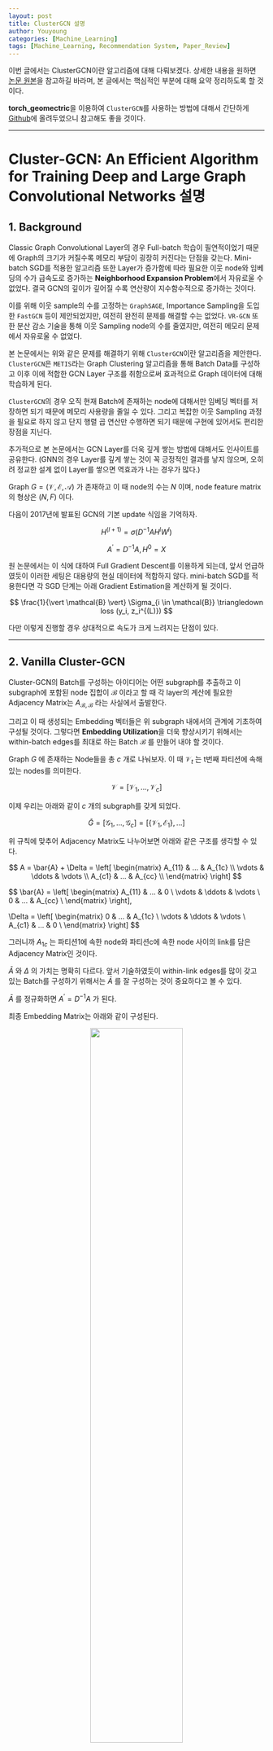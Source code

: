 ```yaml
---
layout: post
title: ClusterGCN 설명
author: Youyoung
categories: [Machine_Learning]
tags: [Machine_Learning, Recommendation System, Paper_Review]
---
```


이번 글에서는 ClusterGCN이란 알고리즘에 대해 다뤄보겠다. 상세한 내용을 원하면 [논문 원본](https://arxiv.org/abs/1905.07953)을 참고하길 바라며, 본 글에서는 핵심적인 부분에 대해 요약 정리하도록 할 것이다.  

**torch_geomectric**을 이용하여 `ClusterGCN`를 사용하는 방법에 대해서 간단하게 [Github](https://github.com/youyoungjang/pytorch-gnn-research)에 올려두었으니 참고해도 좋을 것이다.  

---
# Cluster-GCN: An Efficient Algorithm for Training Deep and Large Graph Convolutional Networks 설명  
## 1. Background  
Classic Graph Convolutional Layer의 경우 Full-batch 학습이 필연적이었기 때문에 Graph의 크기가 커질수록 메모리 부담이 굉장히 커진다는 단점을 갖는다. Mini-batch SGD를 적용한 알고리즘 또한 Layer가 증가함에 따라 필요한 이웃 node와 임베딩의 수가 급속도로 증가하는 **Neighborhood Expansion Problem**에서 자유로울 수 없었다. 결국 GCN의 깊이가 깊어질 수록 연산량이 지수함수적으로 증가하는 것이다.  

이를 위해 이웃 sample의 수를 고정하는 `GraphSAGE`, Importance Sampling을 도입한 `FastGCN` 등이 제안되었지만, 여전히 완전히 문제를 해결할 수는 없었다. `VR-GCN` 또한 분산 감소 기술을 통해 이웃 Sampling node의 수를 줄였지만, 여전히 메모리 문제에서 자유로울 수 없었다.  

본 논문에서는 위와 같은 문제를 해결하기 위해 `ClusterGCN`이란 알고리즘을 제안한다. `ClusterGCN`은  `METIS`라는 Graph Clustering 알고리즘을 통해 Batch Data를 구성하고 이후 이에 적합한 GCN Layer 구조를 취함으로써 효과적으로 Graph 데이터에 대해 학습하게 된다.  

`ClusterGCN`의 경우 오직 현재 Batch에 존재하는 node에 대해서만 임베딩 벡터를 저장하면 되기 때문에 메모리 사용량을 줄일 수 있다. 그리고 복잡한 이웃 Sampling 과정을 필요로 하지 않고 단지 행렬 곱 연산만 수행하면 되기 때문에 구현에 있어서도 편리한 장점을 지닌다.  

추가적으로 본 논문에서는 GCN Layer를 더욱 깊게 쌓는 방법에 대해서도 인사이트를 공유한다. (GNN의 경우 Layer를 깊게 쌓는 것이 꼭 긍정적인 결과를 낳지 않으며, 오히려 정교한 설계 없이 Layer를 쌓으면 역효과가 나는 경우가 많다.)  

Graph $G = (\mathcal{V}, \mathcal{E}, \mathcal{A})$ 가 존재하고 이 때 node의 수는 $N$ 이며, node feature matrix의 형상은 $(N, F)$ 이다.  

다음이 2017년에 발표된 GCN의 기본 update 식임을 기억하자.  

$$ H^{(l+1)} = \sigma(D^{-1} A H^l W^l) $$  

$$ A^{\prime} = D^{-1}A, H^0 = X $$  

원 논문에서는 이 식에 대하여 Full Gradient Descent를 이용하게 되는데, 앞서 언급하였듯이 이러한 세팅은 대용량의 현실 데이터에 적합하지 않다. mini-batch SGD를 적용한다면 각 SGD 단계는 아래 Gradient Estimation을 계산하게 될 것이다.   

$$ \frac{1}{\vert \mathcal{B} \vert} \Sigma_{i \in \mathcal{B}} \triangledown loss (y_i, z_i^{(L)}) $$  

다만 이렇게 진행할 경우 상대적으로 속도가 크게 느려지는 단점이 있다.  

---
## 2. Vanilla Cluster-GCN  
Cluster-GCN의 Batch를 구성하는 아이디어는 어떤 subgraph를 추출하고 이 subgraph에 포함된 node 집합이 $\mathcal{B}$ 이라고 할 때 각 layer의 계산에 필요한 Adjacency Matrix는 $A_{\mathcal{B}, \mathcal{B}}$ 라는 사실에서 출발한다.  

그리고 이 때 생성되는 Embedding 벡터들은 위 subgraph 내에서의 관계에 기초하여 구성될 것이다. 그렇다면 **Embedding Utilization**을 더욱 향상시키기 위해서는 within-batch edges를 최대로 하는 Batch $\mathcal{B}$ 를 만들어 내야 할 것이다.  

Graph $G$ 에 존재하는 Node들을 총 $c$ 개로 나눠보자. 이 때 $\mathcal{V}_t$ 는 t번째 파티션에 속해있는 nodes를 의미한다.  

$$ \mathcal{V} = [\mathcal{V}_1, ..., \mathcal{V}_c] $$  

이제 우리는 아래와 같이 $c$ 개의 subgraph를 갖게 되었다.  

$$ \bar{G} = [\mathcal{G}_1, ..., \mathcal{G}_c] = [\{ \mathcal{V}_1, \mathcal{E}_1\}, ...] $$  

위 규칙에 맞추어 Adjacency Matrix도 나누어보면 아래와 같은 구조를 생각할 수 있다.  

$$
A = \bar{A} + \Delta = \left[
    \begin{matrix}
    A_{11} & ... & A_{1c} \\
    \vdots & \ddots & \vdots \\
    A_{c1} & ... & A_{cc} \\
    \end{matrix}
\right]
$$

$$
\bar{A} = \left[
    \begin{matrix}
    A_{11} & ... & 0 \\
    \vdots & \ddots & \vdots \\
    0 & ... & A_{cc} \\
    \end{matrix}
\right], 

\Delta = \left[
    \begin{matrix}
    0 & ... & A_{1c} \\
    \vdots & \ddots & \vdots \\
    A_{c1} & ... & 0 \\
    \end{matrix}
\right]
$$

그러니까 $A_{1c}$ 는 파티션1에 속한 node와 파티션c에 속한 node 사이의 link를 담은 Adjacency Matrix인 것이다.  

$\bar{A}$ 와 $\Delta$ 의 가치는 명확히 다르다. 앞서 기술하였듯이 within-link edges를 많이 갖고 있는 Batch를 구성하기 위해서는 $\bar{A}$ 를 잘 구성하는 것이 중요하다고 볼 수 있다.  

$\bar{A}$ 를 정규화하면 $A^{\prime} = D^{-1} A$ 가 된다.  

최종 Embedding Matrix는 아래와 같이 구성된다.  

<center><img src="/public/img/Machine_Learning/2021-08-15-ClusterGCN/01.PNG" width="60%"></center>  

Loss 함수는 아래와 같이 작성할 수 있다.  

$$
\mathcal{L}_{\bar{A}^{\prime}} = \Sigma_t \frac{\vert \mathcal{V}_t \vert}{N} \mathcal{L}_{\bar{A}^{\prime}_{tt}}, \mathcal{L}_{\bar{A}^{\prime}_{tt}} = \frac{1}{\vert \mathcal{V}_t \vert} \Sigma_{i \in \mathcal{V}_t} loss(y_i, z_i^{L})
$$

그렇다면 $c$ 개의 그룹으로 나누는 기준은 무엇일까? 본 논문에서는 within-clusters links가 between-cluster links 보다 더 많도록 클러스터를 나누기 위해 `METIS`라는 Graph 군집화 방법론을 적용했다고 밝히고 있다. 원문은 [이 곳](https://www.researchgate.net/publication/242479489_Kumar_V_A_Fast_and_High_Quality_Multilevel_Scheme_for_Partitioning_Irregular_Graphs_SIAM_Journal_on_Scientific_Computing_201_359-392)에서 확인할 수 있다.  

<center><img src="/public/img/Machine_Learning/2021-08-15-ClusterGCN/02.PNG" width="60%"></center>  

위 그림을 보면 더 깊은 Layer로 진행하면서도 설정한 Cluster의 범위를 벗어나지 않는 `ClusterGCN`의 특성을 확인할 수 있다.  

`ClusterGCN`의 경우 각 Batch 마다 $\bar{A}^{\prime}_{tt} X_t^{(l)} W^{(l)}$ 와 몇몇 부가적인 계산 만 수행하면 되기 때문에 수행 시간 상의 큰 이점을 누린다. 또한 오직 subraph에 해당하는 부분만 GPU 메모리에 올리면 되기 때문에 메모리 Overhead가 발생할 가능성도 줄어든다.  

---
## 3. Stochastic Multiple Partitions  
이전 Chapter까지의 내용만 보고 `ClusterGCN`을 적용하려고 하면, 아래와 같이 2개의 문제가 발생한다.  

먼저, Graph를 여러 조각으로 쪼개면서 $\Delta$ 에 대한 손실이 발생한다. 이는 데이터 손실이므로 성능에 있어 이슈가 발생할 수 있다.  

다음으로 Graph 군집화 알고리즘이 유사한 Node를 모아주므로 Cluster의 분포는 원본 데이터의 분포와는 분명 다를 것이기 때문에, 최종적으로 Full Gradient를 계산하여 반환한 결과물의 경우 bias가 발생할 수 있다.  

이를 해결하기 위해 **Stochastic Multiple Partitions**라는 방법론을 도입한다. Graph를 $p$ 개로 나눈다고 하면, 여기서 1개를 선택해서 Batch로 돌리는 것이 아니라 이 중 $q$ 개를 다시 선택해서 이들을 통합한 뒤 하나의 Batch로 취급한다. 즉, 원래 1개만 쓸 것을 여러 개를 합쳐서 쓴다는 의미이다. 이를 통해 Batch 사이의 분산은 줄이면서 between-cluster links는 통합하는 효과를 거둘 수 있다. 실제로 아래 그림을 보면 이와 같은 방법이 효과적이라는 것을 알 수 있다.  

<center><img src="/public/img/Machine_Learning/2021-08-15-ClusterGCN/03.PNG" width="55%"></center>  

---
## 4. Issues of training deeper GCNs  
본 논문에서는 더욱 깊은 GCN을 학습시키기 위한 간단한 방법을 제시한다. 직관적으로 생각했을 때, 인접한 위치에 있는 node는 멀리 떨어진 node보다 더 큰 영향력을 행사해야 하므로, 각 GCN Layer에서 사용되는 Adjacency Matrix의 대각 원소의 영향력을 더 확대하는 방안이 도입될 수 있다. 즉, 각 GCN Layer의 통합 과정에서 이전 layer에서 넘어온 representation에 더욱 큰 가중치를 부여하는 것이다. 그런데 이 때 그냥 Identity Matrix를 더하면 layer가 증가함에 따라 numerical instability가 지수 함수적으로 커질 수 있기 때문에 이를 고려햐여 아래와 같은 방법이 제안된다.  

$$ \tilde{A} = (D + I)^{-1} (A + I) $$  

$$ X^{(l+1)} = \sigma ( (\tilde{A} + \lambda diag (\tilde{A})) X^l W^l ) $$

최종적으로 `ClusterGCN` 알고리즘을 정리해보면 아래와 같다.  

<center><img src="/public/img/Machine_Learning/2021-08-15-ClusterGCN/04.PNG" width="70%"></center>  

학습 과정과 실험 과정의 경우 논문 원본을 직접 참고하길 바란다. 특징적인 부분은, 실험 데이터셋으로 새롭게 **Amazon2M**이라는 데이터가 추가적으로 사용되었다는 것이다. 이 데이터 속에서 node는 상품이고, 같은 장바구니에서 구매되었으면 상품 끼리의 link가 존재한다는 설정이 도입되었다.  

0.01의 Learning Rate을 가진 Adam Optimizer와 0.2의 Drop Rate, 그리고 512의 Batch Size를 사용했다는 점은 기억해둘 필요가 있으며, 모든 실험은 NVIDIA Tesla V100 GPU (16GB Memory), 20-core Intel Xeon CPU와 192GB의 RAM 환경에서 이루어졌다. Memory 사용량을 확인하기 위해서 Tensorflow의 경우 `tf.contrib.memory_stats.BytesInUse()`, Pytorch의 경우 `torch.cuda.memory_allocated()` 함수를 사용하였다고 밝히고 있다.  

<center><img src="/public/img/Machine_Learning/2021-08-15-ClusterGCN/05.PNG" width="60%"></center>  

<center><img src="/public/img/Machine_Learning/2021-08-15-ClusterGCN/06.PNG" width="60%"></center>  

마지막으로 언급할 부분은 구현할 때 고려해야할 부분이다. `ClusterGCN`이 기반으로 하고 있는 Layer의 경우 $D^{-1}AX$ 를 첫 번째 Layer에서 미리 계산해두면 이후에 재사용함으로써 시간을 크게 절약할 수 있기에 이 부분은 반드시 구현하는 것이 필요하다. 그리고 학습 시에는 테스트용 node의 경우 Adjacency Matrix 및 subgraph에서 아예 제거하고, 최종적으로 Test Performance를 확인할 때 다시 삽입하는 방식으로 진행되었다. 

그리고 `ClusterGCN`은 그 구조적 특징 때문에 새로운 node가 들어오는 **Inductive**한 예측 환경에서는 유연하게 대처할 수 없다는 한계는 지니고 있다.  

